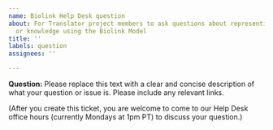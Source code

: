 ```yaml
---
name: Biolink Help Desk question
about: For Translator project members to ask questions about representing their data
  or knowledge using the Biolink Model
title: ''
labels: question
assignees: ''

---
```


**Question:**
Please replace this text with a clear and concise description of what your question or issue is. Please include any relevant links.

(After you create this ticket, you are welcome to come to our Help Desk office hours (currently Mondays at 1pm PT) to discuss your question.)
